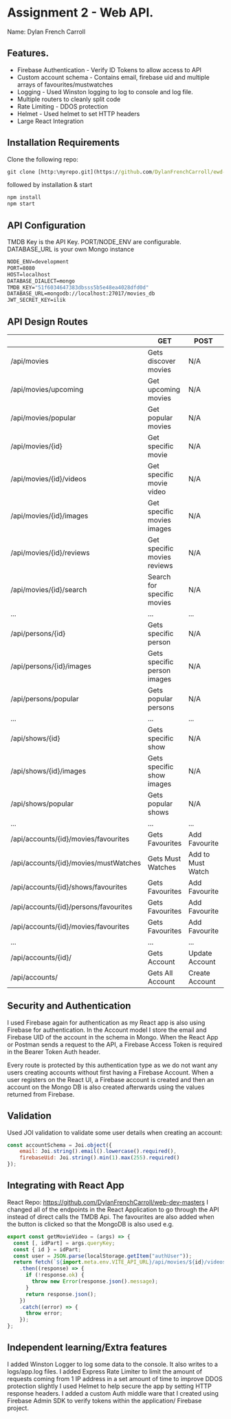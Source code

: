 # Assignment 2 - Web API.

Name: Dylan French Carroll

## Features.

 + Firebase Authentication - Verify ID Tokens to allow access to API
 + Custom account schema - Contains email, firebase uid and  multiple arrays of favourites/mustwatches
 + Logging - Used Winston logging to log to console and log file.
 + Multiple routers to cleanly split code
 + Rate Limiting - DDOS protection
 + Helmet - Used helmet to set HTTP headers
 + Large React Integration
 


## Installation Requirements
Clone the following repo: 

```cmd
git clone [http:\myrepo.git](https://github.com/DylanFrenchCarroll/ewd-labs-2023.git)
```

followed by installation & start

```bat
npm install
npm start
```



## API Configuration

TMDB Key is the API Key.
PORT/NODE_ENV are configurable. 
DATABASE_URL is your own Mongo instance

```bat
NODE_ENV=development
PORT=8080
HOST=localhost
DATABASE_DIALECT=mongo
TMDB_KEY="51f6034647383dbsss5b5e48ea4028dfd0d"
DATABASE_URL=mongodb://localhost:27017/movies_db
JWT_SECRET_KEY=ilik
```


## API Design Routes


|  |  GET | POST | PUT | DELETE
| -- | -- | -- | -- | -- 
| /api/movies |Gets discover movies | N/A | N/A | N/A
| /api/movies/upcoming | Get upcoming movies | N/A | N/A | N/A
| /api/movies/popular | Get popular movies | N/A | N/A | N/A  
| /api/movies/{id} | Get specific movie | N/A | N/A | N/A  
| /api/movies/{id}/videos | Get specific movie video | N/A | N/A | N/A  
| /api/movies/{id}/images | Get specific movies images | N/A | N/A | N/A  
| /api/movies/{id}/reviews | Get specific movies reviews | N/A | N/A | N/A  
| /api/movies/{id}/search | Search for specific movies  | N/A | N/A | N/A  
| ... | ... | ... | ... | ...
| /api/persons/{id} |Gets specific person | N/A | N/A | N/A
| /api/persons/{id}/images |Gets specific person images | N/A | N/A | N/A
| /api/persons/popular |Gets popular persons  | N/A | N/A | N/A
| ... | ... | ... | ... | ...
| /api/shows/{id} |Gets specific show | N/A | N/A | N/A
| /api/shows/{id}/images |Gets specific show images | N/A | N/A | N/A
| /api/shows/popular |Gets popular shows  | N/A | N/A | N/A
| ... | ... | ... | ... | ...
| /api/accounts/{id}/movies/favourites |Gets Favourites | Add Favourite | N/A | N/A
| /api/accounts/{id}/movies/mustWatches |Gets Must Watches | Add to Must Watch | N/A | N/A
| /api/accounts/{id}/shows/favourites |Gets Favourites | Add Favourite | N/A | N/A
| /api/accounts/{id}/persons/favourites |Gets Favourites | Add Favourite | N/A | N/A
| /api/accounts/{id}/movies/favourites |Gets Favourites | Add Favourite | N/A | N/A
| ... | ... | ... | ... | ...
| /api/accounts/{id}/ |Gets Account | Update Account | N/A | N/A
| /api/accounts/ |Gets All Account | Create Account | N/A | N/A


## Security and Authentication
I used Firebase again for authentication as my React app is also using Firebase for authentication. In the Account model I store the email and Firebase UID of the account in the schema in Mongo. When the React App or Postman sends a request to the API, a Firebase Access Token is required in the Bearer Token Auth header. 

Every route is protected by this authentication type as we do not want any users creating accounts without first having a Firebase Account. When a user registers on the React UI, a Firebase account is created and then an account on the Mongo DB is also created afterwards using the values returned from Firebase. 

## Validation
Used JOI validation to validate some user details when creating an account:
~~~Javascript
const accountSchema = Joi.object({
    email: Joi.string().email().lowercase().required(),
    firebaseUid: Joi.string().min(1).max(255).required()
});
~~~


## Integrating with React App

React Repo: https://github.com/DylanFrenchCarroll/web-dev-masters
I changed all of the endpoints in the React Application to go through the API instead of direct calls the TMDB Api. The favourites are also added when the button is clicked so that the MongoDB is also used e.g. 

~~~Javascript
export const getMovieVideo = (args) => {
  const [, idPart] = args.queryKey;
  const { id } = idPart;
  const user = JSON.parse(localStorage.getItem("authUser"));
  return fetch(`${import.meta.env.VITE_API_URL}/api/movies/${id}/videos` ,  { headers: {Authorization: `Bearer ${user.stsTokenManager.accessToken}`} })
    .then((response) => {
      if (!response.ok) {
        throw new Error(response.json().message);
      }
      return response.json();
    })
    .catch((error) => {
      throw error;
    });
};

~~~

## Independent learning/Extra features
I added Winston Logger to log some data to the console. It also writes to a logs/app.log files.
I added Express Rate Limiter to limit the amount of requests coming from 1 IP address in a set amount of time to improve DDOS protection slightly
I used Helmet to help secure the app by setting HTTP response headers.
I added a custom Auth middle ware that I created using Firebase Admin SDK to verify tokens within the application/ Firebase project.


